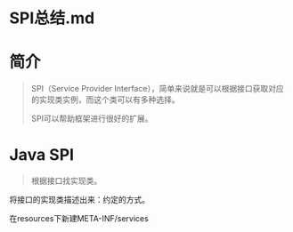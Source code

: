 # SPI总结.md

# 简介

> SPI（Service Provider Interface），简单来说就是可以根据接口获取对应的实现类实例，而这个类可以有多种选择。
>
> SPI可以帮助框架进行很好的扩展。



# Java SPI

> 根据接口找实现类。

将接口的实现类描述出来：约定的方式。

在resources下新建META-INF/services